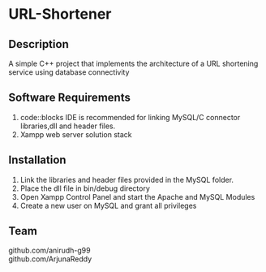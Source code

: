 # URL-Shortener
## Description
A simple C++ project that implements the architecture of a URL shortening service using database connectivity

## Software Requirements
1. code::blocks IDE is recommended for linking MySQL/C connector libraries,dll and header files.<br />
2. Xampp web server solution stack<br />

## Installation
1. Link the libraries and header files provided in the MySQL folder.<br />
2. Place the dll file in bin/debug directory<br />
3. Open Xampp Control Panel and start the Apache and MySQL Modules<br />
4. Create a new user on MySQL and grant all privileges<br />

## Team
github.com/anirudh-g99<br />
github.com/ArjunaReddy<br />
